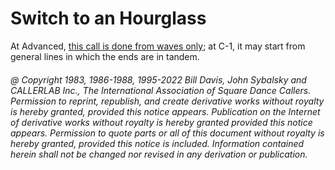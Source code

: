 
# Switch to an Hourglass

At Advanced,
[this call is done from waves only](../a2/switch_to_a_diamond.md); at
C-1, it may start from general lines in which the ends are in tandem.

###### @ Copyright 1983, 1986-1988, 1995-2022 Bill Davis, John Sybalsky and CALLERLAB Inc., The International Association of Square Dance Callers. Permission to reprint, republish, and create derivative works without royalty is hereby granted, provided this notice appears. Publication on the Internet of derivative works without royalty is hereby granted provided this notice appears. Permission to quote parts or all of this document without royalty is hereby granted, provided this notice is included. Information contained herein shall not be changed nor revised in any derivation or publication.
